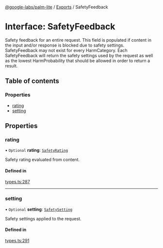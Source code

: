[@google-labs/palm-lite](../README.md) / [Exports](../modules.md) / SafetyFeedback

# Interface: SafetyFeedback

Safety feedback for an entire request. This field is populated if content in the input and/or response is blocked due to safety settings. SafetyFeedback may not exist for every HarmCategory. Each SafetyFeedback will return the safety settings used by the request as well as the lowest HarmProbability that should be allowed in order to return a result.

## Table of contents

### Properties

- [rating](SafetyFeedback.md#rating)
- [setting](SafetyFeedback.md#setting)

## Properties

### rating

• `Optional` **rating**: [`SafetyRating`](SafetyRating.md)

Safety rating evaluated from content.

#### Defined in

[types.ts:287](https://github.com/Chizobaonorh/labs-prototypes/blob/220f97e/seeds/palm-lite/src/types.ts#L287)

___

### setting

• `Optional` **setting**: [`SafetySetting`](SafetySetting.md)

Safety settings applied to the request.

#### Defined in

[types.ts:291](https://github.com/Chizobaonorh/labs-prototypes/blob/220f97e/seeds/palm-lite/src/types.ts#L291)
